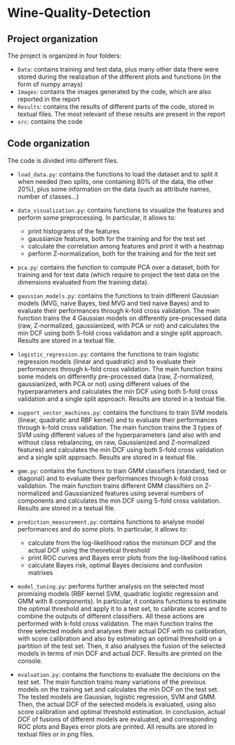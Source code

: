 # Wine-Quality-Detection

## Project organization

The project is organized in four folders:

* `Data`: contains training and test data, plus many other data there were stored during the realization of the different plots and functions (in the form of numpy arrays)
* `Images`: contains the images generated by the code, which are also reported in the report
* `Results`: contains the results of different parts of the code, stored in textual files. The most relevant of these results are present in the report
* `src`: contains the code 



## Code organization

The code is divided into different files.

* `load_data.py`: contains the functions to load the dataset and to split it when needed (two splits, one containing 80% of the data, the other 20%), plus some information on the data (such as attribute names, number of classes...)

* `data_visualization.py`: contains functions to visualize the features and perform some preprocessing. In particular, it allows to:
  * print histograms of the features
  * gaussianize features, both for the training and for the test set
  * calculate the correlation among features and print it with a heatmap
  * perform Z-normalization, both for the training and for the test set
* `pca.py`: contains the function to compute PCA over a dataset, both for training and for test data (which require to project the test data on the dimensions evaluated from the training data).
* `gaussian_models.py`: contains the functions to train different Gaussian models (MVG, naive Bayes, tied MVG and tied naive Bayes) and to evaluate their performances through k-fold cross validation. The main function trains the 4 Gaussian models on differently pre-processed data (raw, Z-normalized, gaussianized, with PCA or not) and calculates the min DCF using both 5-fold cross validation and a single split approach. Results are stored in a textual file.
* `logistic_regression.py`: contains the functions to train logistic regression models (linear and quadratic) and to evaluate their performances through k-fold cross validation. The main function trains some models on differently pre-processed data (raw, Z-normalized, gaussianized, with PCA or not) using different values of the hyperparameters and calculates the min DCF using both 5-fold cross validation and a single split approach. Results are stored in a textual file.
* `support_vector_machines.py`: contains the functions to train SVM models (linear, quadratic and RBF kernel) and to evaluate their performances through k-fold cross validation. The main function trains the 3 types of SVM using different values of the hyperparameters (and also with and without class rebalancing, on raw, Gaussianized and Z-normalized features) and calculates the min DCF using both 5-fold cross validation and a single split approach. Results are stored in a textual file.
* `gmm.py`: contains the functions to train GMM classifiers (standard, tied or diagonal) and to evaluate their performances through k-fold cross validation. The main function trains different GMM classifiers on Z-normalized and Gaussianized features using several numbers of components and calculates the min DCF using 5-fold cross validation. Results are stored in a textual file.
* `prediction_measurement.py`: contains functions to analyse model performances and do some plots. In particular, it allows to:
  * calculate from the log-likelihood ratios the minimum DCF and the actual DCF using the theoretical threshold
  * print ROC curves and Bayes error plots from the log-likelihood ratios
  * calculate Bayes risk, optimal Bayes decisions and confusion matrixes
* `model_tuning.py`: performs further analysis on the selected most promising models (RBF kernel SVM, quadratic logistic regression and GMM with 8 components). In particular, it contains functions to estimate the optimal threshold and apply it to a test set, to calibrate scores and to combine the outputs of different classifiers. All these actions are performed with k-fold cross validation. The main function trains the three selected models and analyses their actual DCF with no calibration, with score calibration and also by estimating an optimal threshold on a partition of the test set. Then, it also analyses the fusion of the selected models in terms of min DCF and actual DCF. Results are printed on the console.
* `evaluation.py`: contains the functions to evaluate the decisions on the test set. The main function trains many variations of the previous models on the training set and calculates the min DCF on the test set. The tested models are Gaussian, logistic regression, SVM and GMM. Then, the actual DCF of the selected models is evaluated, using also score calibration and optimal threshold estimation. In conclusion, actual DCF of fusions of different models are evaluated, and corresponding ROC plots and Bayes error plots are printed. All results are stored in textual files or in png files.

